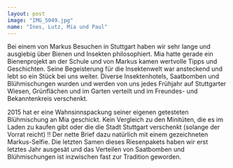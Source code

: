 ```yaml
---
layout: post
image: "IMG_5049.jpg"
name: "Ines, Lutz, Mia und Paul"
---
```


Bei einem von Markus Besuchen in Stuttgart haben wir sehr lange und ausgiebig über Bienen und Insekten philosophiert. Mia hatte gerade ein Bienenprojekt an der Schule und von Markus kamen wertvolle Tipps und Geschichten. Seine Begeisterung für die Insektenwelt war ansteckend und lebt so ein Stück bei uns weiter. Diverse Insektenhotels, Saatbomben und Blühmischungen wurden und werden von uns jedes Frühjahr auf Stuttgarter Wiesen, Grünflächen und im Garten verteilt und im Freundes- und Bekanntenkreis verschenkt.

2015 hat er eine Wahnsinnspackung seiner eigenen getesteten Blühmischung an Mia geschickt. Kein Vergleich zu den Minitüten, die es im Laden zu kaufen gibt oder die die Stadt Stuttgart verschenkt (solange der Vorrat reicht) !! Der nette Brief dazu natürlich mit einem gezeichneten Markus-Selfie. Die letzten Samen dieses Riesenpakets haben wir erst letztes Jahr ausgesät und das Verteilen von Saatbomben und Blühmischungen ist inzwischen fast zur Tradition geworden.
